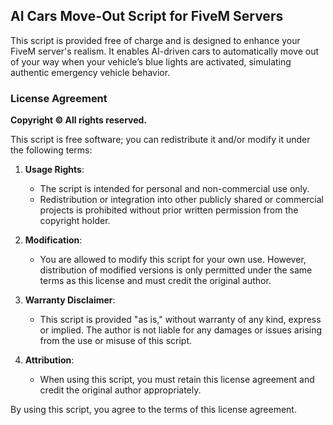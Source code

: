 ## AI Cars Move-Out Script for FiveM Servers

This script is provided free of charge and is designed to enhance your FiveM server's realism. It enables AI-driven cars to automatically move out of your way when your vehicle’s blue lights are activated, simulating authentic emergency vehicle behavior. 

### License Agreement

**Copyright © All rights reserved.**

This script is free software; you can redistribute it and/or modify it under the following terms:

1. **Usage Rights**:  
   - The script is intended for personal and non-commercial use only.  
   - Redistribution or integration into other publicly shared or commercial projects is prohibited without prior written permission from the copyright holder.  

2. **Modification**:  
   - You are allowed to modify this script for your own use. However, distribution of modified versions is only permitted under the same terms as this license and must credit the original author.

3. **Warranty Disclaimer**:  
   - This script is provided "as is," without warranty of any kind, express or implied. The author is not liable for any damages or issues arising from the use or misuse of this script.

4. **Attribution**:  
   - When using this script, you must retain this license agreement and credit the original author appropriately.

By using this script, you agree to the terms of this license agreement.  
